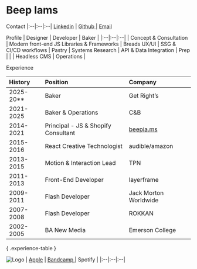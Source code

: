 # Beep Iams   

Contact
|:--|:--|:--|
[ Linkedin](www.linkedin.com/in/beepiams) | [ Github ](https://github.com/bpms-hub) | [ Email ](mailto:beepiams@gmail.com)


Profile 
| Designer | Developer | Baker |
|:--|:--|:--|
| Concept & Consultation | Modern front-end JS Libraries & Frameworks | Breads
UX/UI | SSG & CI/CD workflows | Pastry
| Systems Research | API & Data Integration | Prep |
|  |  Headless CMS | Operations |

Experience

| History | Position | Company |
|:--|:--|:--|
| 2025-20** | Baker | Get Right’s |
| 2021-2025 | Baker & Operations | C&B |
| 2014-2021 | Principal - JS & Shopify Consultant |[ beepia.ms ](https://bpms-hub.github.io/beepia.ms-portfolio-2014/)|
| 2015-2016 | React Creative Technologist  | audible/amazon |
| 2013-2015 | Motion & Interaction Lead | TPN |
| 2011-2013 | Front-End Developer | layerframe |
| 2009-2011 | Flash Developer | Jack Morton Worldwide |
| 2007-2008 | Flash Developer | ROKKAN |
| 2002-2005 | BA New Media | Emerson College |
{ .experience-table }


![Logo](img/bpms_128.svg)
| [ Apple](https://music.apple.com/us/artist/bpms/1479806898)  | [ Bandcamp ](https://bpms.bandcamp.com) | Spotify |
|:--|:--|:--|
